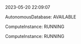 2023-05-20 22:09:07

AutonomousDatabase: AVAILABLE

ComputeInstance: RUNNING

ComputeInstance: RUNNING
